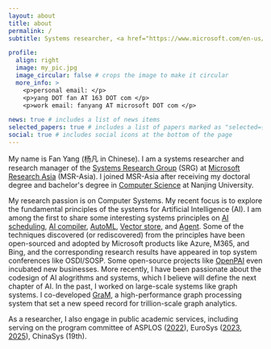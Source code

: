 ```yaml
---
layout: about
title: about
permalink: /
subtitle: Systems researcher, <a href="https://www.microsoft.com/en-us/research/people/fanyang/">Research Manager</a> of SRG@MSR-Asia

profile:
  align: right
  image: my_pic.jpg
  image_circular: false # crops the image to make it circular
  more_info: >
    <p>personal email: </p>
    <p>yang DOT fan AT 163 DOT com </p>
    <p>work email: fanyang AT microsoft DOT com </p>

news: true # includes a list of news items
selected_papers: true # includes a list of papers marked as "selected={true}"
social: true # includes social icons at the bottom of the page
---
```


My name is Fan Yang (杨凡 in Chinese). I am a systems researcher and research manager of the [Systems Research Group](https://www.microsoft.com/en-us/research/group/systems-research-group-asia/) (SRG) at [Microsoft Research Asia](https://www.microsoft.com/en-us/research/lab/microsoft-research-asia/) (MSR-Asia). I joined MSR-Asia after receiving my doctoral degree and bachelor's degree in [Computer Science](http://cs.nju.edu.cn/) at Nanjing University. 

My research passion is on Computer Systems. My recent focus is to explore the fundamental principles of the systems for Artificial Intelligence (AI). I am among the first to share some interesting systems principles on [AI scheduling](https://github.com/microsoft/pai), [AI compiler](https://www.microsoft.com/en-us/research/blog/building-a-heavy-metal-quartet-of-ai-compilers/), [AutoML](https://github.com/microsoft/nni), [Vector store](https://www.microsoft.com/en-us/research/blog/unified-database-laying-the-foundation-for-large-language-model-vertical-applications/), and [Agent](https://www.microsoft.com/en-us/research/publication/parrot-efficient-serving-of-llm-based-applications-with-semantic-variable/). Some of the techniques discovered (or rediscovered) from the principles have been open-sourced and adopted by Microsoft products like Azure, M365, and Bing, and the corresponding research results have appeared in top system conferences like OSDI/SOSP. Some open-source projects like [OpenPAI](https://github.com/microsoft/pai) even incubated new businesses. More recently, I have been passionate about the codesign of AI alogrithms and systems, which I believe will define the next chapter of AI. In the past, I worked on large-scale systems like graph systems. I co-developed [GraM](https://dl.acm.org/doi/10.1145/2806777.2806849), a high-performance graph processing system that set a new speed record for trillion-scale graph analytics.

As a researcher, I also engage in public academic services, including serving on the program committee of ASPLOS ([2022](https://www.asplos-conference.org/asplos2022/index.html%3Fp=44.html)), EuroSys ([2023](https://2023.eurosys.org/pc.html), [2025](https://2025.eurosys.org/pc.html)), ChinaSys (19th). 
